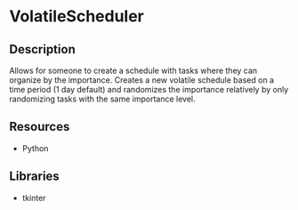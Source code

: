 # VolatileScheduler

## Description
Allows for someone to create a schedule with tasks where they can organize by the importance. Creates a new volatile schedule based on a time period (1 day default) and randomizes the importance relatively by only randomizing tasks with the same importance level.

## Resources
- Python

## Libraries
- tkinter